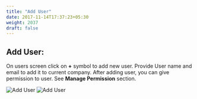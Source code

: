 ```yaml
---
title: "Add User"
date: 2017-11-14T17:37:23+05:30
weight: 2037
draft: false
---
```


## Add User: 

On users screen click on **+** symbol to add new user. Provide User name and email to add it to current company. After adding user, you can give permission to user. See **Manage Permission** section.

![Add User](../../../images/ios/37_add_user.png "Add User")
![Add User](../../../images/ios/37_1_add_user.png "Add User")